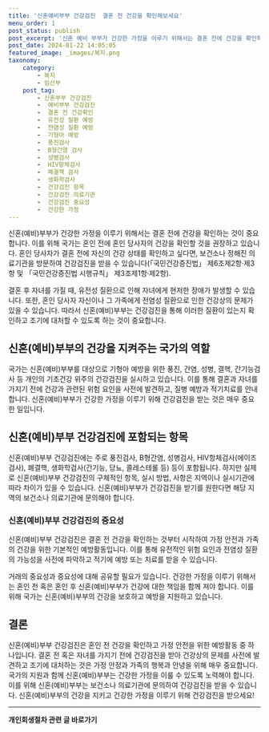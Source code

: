 ```yaml
---
title: '신혼예비부부 건강검진  결혼 전 건강을 확인해보세요'
menu_order: 1
post_status: publish
post_excerpt: '신혼 예비 부부가 건강한 가정을 이루기 위해서는 결혼 전에 건강을 확인하는 것이 중요합니다. 이를 위해 국가는 혼인 전에 혼인 당사자의 건강을 확인할 것을 권장하고 있습니다. 혼인 당사자가 결혼 전에 자신의 건강 상태를 확인하고 싶다면, 보건소나 정해진 의료기관을 방문하여 건강검진을 받을 수 있습니다  국민건강증진법  제6조제2항 제3항 및  국민건강증진법 시행규칙  제3조제1항 제2항 .'
post_date: 2024-01-22 14:05:05
featured_image: _images/복지.png
taxonomy:
    category:
        - 복지
        - 임산부
    post_tag:
        - 신혼부부 건강검진
        -  예비부부 건강검진
        -  결혼 전 건강확인
        -  유전성 질환 예방
        -  전염성 질환 예방
        -  기형아 예방
        -  풍진검사
        -  B형간염 검사
        -  성병검사
        -  HIV항체검사
        -  폐결핵 검사
        -  생화학검사
        -  건강검진 항목
        -  건강검진 의료기관
        -  건강검진 중요성
        -  건강한 가정
---
```



신혼(예비)부부가 건강한 가정을 이루기 위해서는 결혼 전에 건강을 확인하는 것이 중요합니다. 이를 위해 국가는 혼인 전에 혼인 당사자의 건강을 확인할 것을 권장하고 있습니다. 혼인 당사자가 결혼 전에 자신의 건강 상태를 확인하고 싶다면, 보건소나 정해진 의료기관을 방문하여 건강검진을 받을 수 있습니다(「국민건강증진법」 제6조제2항·제3항 및 「국민건강증진법 시행규칙」 제3조제1항·제2항).

결혼 후 자녀를 가질 때, 유전성 질환으로 인해 자녀에게 현저한 장애가 발생할 수 있습니다. 또한, 혼인 당사자 자신이나 그 가족에게 전염성 질환으로 인한 건강상의 문제가 있을 수 있습니다. 따라서 신혼(예비)부부는 건강검진을 통해 이러한 질환이 있는지 확인하고 조기에 대처할 수 있도록 하는 것이 중요합니다.

## 신혼(예비)부부의 건강을 지켜주는 국가의 역할

국가는 신혼(예비)부부를 대상으로 기형아 예방을 위한 풍진, 간염, 성병, 결핵, 간기능검사 등 개인의 기초건강 위주의 건강검진을 실시하고 있습니다. 이를 통해 결혼과 자녀를 가지기 전에 건강과 관련된 위험 요인을 사전에 발견하고, 질병 예방과 적기치료를 안내합니다. 신혼(예비)부부가 건강한 가정을 이루기 위해 건강검진을 받는 것은 매우 중요한 일입니다.

## 신혼(예비)부부 건강검진에 포함되는 항목

신혼(예비)부부 건강검진에는 주로 풍진검사, B형간염, 성병검사, HIV항체검사(에이즈 검사), 폐결핵, 생화학검사(간기능, 당뇨, 콜레스테롤 등) 등이 포함됩니다. 하지만 실제로 신혼(예비)부부 건강검진의 구체적인 항목, 실시 방법, 사항은 지역이나 실시기관에 따라 차이가 있을 수 있습니다. 신혼(예비)부부가 건강검진을 받기를 원한다면 해당 지역의 보건소나 의료기관에 문의해야 합니다.

### 신혼(예비)부부 건강검진의 중요성

신혼(예비)부부 건강검진은 결혼 전 건강을 확인하는 것부터 시작하여 가정 안전과 가족의 건강을 위한 기본적인 예방활동입니다. 이를 통해 유전적인 위험 요인과 전염성 질환의 가능성을 사전에 파악하고 적기에 예방 또는 치료를 받을 수 있습니다.

거래의 중요성과 중요성에 대해 공유할 필요가 있습니다. 건강한 가정을 이루기 위해서는 혼인 전 혹은 혼인 후 신혼(예비)부부가 건강에 대한 책임을 함께 져야 합니다. 이를 위해 국가는 신혼(예비)부부의 건강을 보호하고 예방을 지원하고 있습니다.

## 결론

신혼(예비)부부 건강검진은 혼인 전 건강을 확인하고 가정 안전을 위한 예방활동 중 하나입니다. 결혼 전 혹은 자녀를 가지기 전에 건강검진을 받아 건강상의 문제를 사전에 발견하고 조기에 대처하는 것은 가정 안정과 가족의 행복과 안녕을 위해 매우 중요합니다. 국가의 지원과 함께 신혼(예비)부부는 건강한 가정을 이룰 수 있도록 노력해야 합니다. 이를 위해 신혼(예비)부부는 보건소나 의료기관에 문의하여 건강검진을 받을 수 있습니다. 신혼(예비)부부의 건강을 지키고 건강한 가정을 이루기 위해 건강검진을 받으세요!
<!-- wp:separator -->
<hr class="wp-block-separator has-alpha-channel-opacity"/>
<!-- /wp:separator -->

<!-- wp:group {"backgroundColor":"base","layout":{"type":"constrained"}} -->
<div class="wp-block-group has-base-background-color has-background"><!-- wp:paragraph {"align":"center","fontSize":"medium"} -->
<p class="has-text-align-center has-large-font-size"><strong>개인회생절차 관련 글 바로가기</strong></p>
<!-- /wp:paragraph -->


<!-- wp:latest-posts
{"categories":[{"id":14834,"count":19,"description":"","link":"https://uknowlaw.com/category/%ea%b0%9c%ec%9d%b8%ed%9a%8c%ec%83%9d%ec%a0%88%ec%b0%a8/","name":"개인회생절차","slug":"개인회생절차","taxonomy":"category","parent":0,"meta":[],"_links":{"self":[{"href":"https://uknowlaw.com/wp-json/wp/v2/categories/14834"}],"collection":[{"href":"https://uknowlaw.com/wp-json/wp/v2/categories"}],"about":[{"href":"https://uknowlaw.com/wp-json/wp/v2/taxonomies/category"}],"wp:post_type":[{"href":"https://uknowlaw.com/wp-json/wp/v2/posts?categories=14834"}],"curies":[{"name":"wp","href":"https://api.w.org/{rel}","templated":true}]}}],"postsToShow":100,"excerptLength":28,"postLayout":"grid","columns":2,"featuredImageAlign":"left","featuredImageSizeSlug":"large","fontSize":"small"} /--></div>
<!-- /wp:group -->
